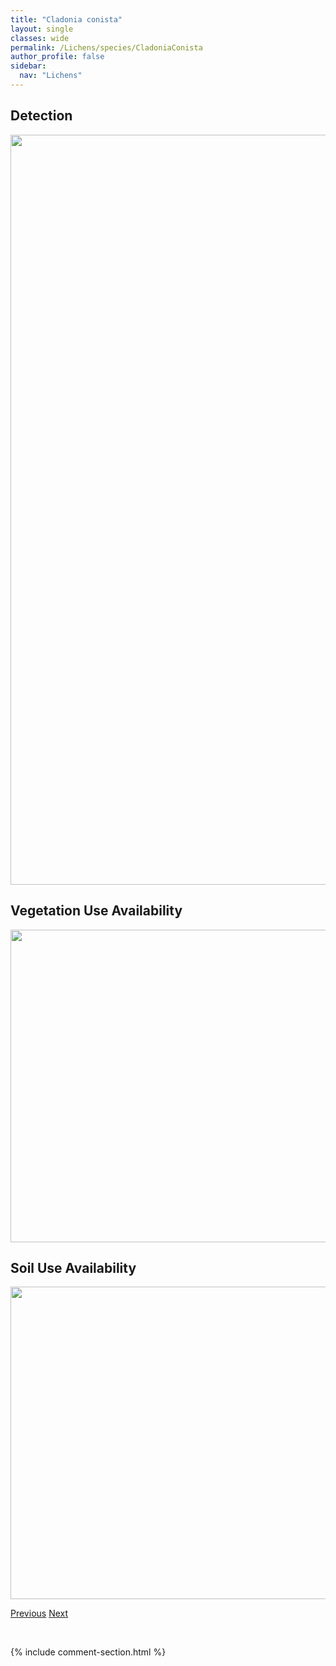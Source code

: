```yaml
---
title: "Cladonia conista"
layout: single
classes: wide
permalink: /Lichens/species/CladoniaConista
author_profile: false
sidebar:
  nav: "Lichens"
---
```


<h2>Detection</h2>

<a href="https://drive.google.com/uc?export=view&id=1zSHpOMxTwCzFxOP3vD7Gk_1fkq0QubUr">
<img src="https://drive.google.com/uc?export=view&id=1zSHpOMxTwCzFxOP3vD7Gk_1fkq0QubUr" height = "1200" width = "800">
</a>


<h2>Vegetation Use Availability</h2>

<a href="https://drive.google.com/uc?export=view&id=14d_b1JLXO-gjPL_w79HuOPRhnIxNoYAX">
<img src="https://drive.google.com/uc?export=view&id=14d_b1JLXO-gjPL_w79HuOPRhnIxNoYAX" height = "500" width = "1000">
</a>


<h2>Soil Use Availability</h2>

<a href="https://drive.google.com/uc?export=view&id=1MfwsEL9WCbeZdzyilfjPu1diFqDgG1vY">
<img src="https://drive.google.com/uc?export=view&id=1MfwsEL9WCbeZdzyilfjPu1diFqDgG1vY" height = "500" width = "1000">
</a>


<a href="/DevelopmentWebsite/Lichens/species/CladoniaConiocraeafPycnotheliza" class="pagination--pager" title="Cladonia coniocraea f. pycnotheliza">Previous</a> <a href="/DevelopmentWebsite/Lichens/species/CladoniaCornutaSspCornuta" class="pagination--pager" title="Cladonia cornuta ssp. cornuta">Next</a>

<p>&nbsp;</p>

{% include comment-section.html %}
